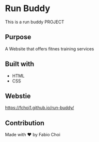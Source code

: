 # Run Buddy
This is a run buddy PROJECT

## Purpose

A Website that offers fitnes training services

## Built with 
* HTML
* CSS

## Webstie
https://fchoi1.github.io/run-buddy/

## Contribution

Made with ❤️ by Fabio Choi
